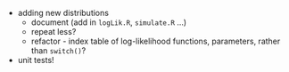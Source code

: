 - adding new distributions
    - document (add in `logLik.R`, `simulate.R` ...)
    - repeat less?
    - refactor - index table of log-likelihood functions, parameters, rather than `switch()`?
- unit tests!
